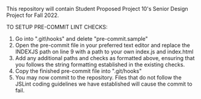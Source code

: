 This repository will contain Student Proposed Project 10's Senior Design Project for Fall 2022.

TO SETUP PRE-COMMIT LINT CHECKS:
1. Go into ".git\hooks" and delete "pre-commit.sample"
2. Open the pre-commit file in your preferred text editor and replace the INDEXJS path on line 9 with a path to your own index.js and index.html
3. Add any additional paths and checks as formatted above, ensuring that you follows the string formatting established in the existing checks.
4. Copy the finished pre-commit file into ".git/hooks"
5. You may now commit to the repository. Files that do not follow the JSLint coding guidelines we have established will cause the commit to fail.